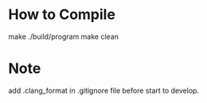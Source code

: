 # How to Compile

make
./build/program
make clean

# Note

add .clang_format in .gitignore file before start to develop.